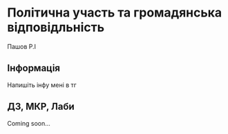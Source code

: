 # Політична участь та громадянська відповідльність
Пашов Р.І

## Інформація
Напишіть інфу мені в тг

## ДЗ, МКР, Лаби
Coming soon...